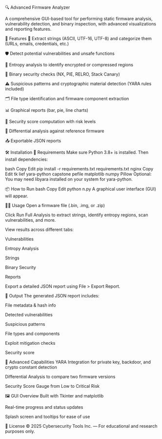 🔍 Advanced Firmware Analyzer

A comprehensive GUI-based tool for performing static firmware analysis, vulnerability detection, and binary inspection, with advanced visualizations and reporting features.

🚀 Features
🔎 Extract strings (ASCII, UTF-16, UTF-8) and categorize them (URLs, emails, credentials, etc.)

🛡️ Detect potential vulnerabilities and unsafe functions

🧪 Entropy analysis to identify encrypted or compressed regions

🔬 Binary security checks (NX, PIE, RELRO, Stack Canary)

⚠️ Suspicious patterns and cryptographic material detection (YARA rules included)

🗂️ File type identification and firmware component extraction

📊 Graphical reports (bar, pie, line charts)

🧮 Security score computation with risk levels

📁 Differential analysis against reference firmware

📤 Exportable JSON reports

🛠️ Installation
🐍 Requirements
Make sure Python 3.8+ is installed. Then install dependencies:

bash
Copy
Edit
pip install -r requirements.txt
requirements.txt
nginx
Copy
Edit
tk
lief
yara-python
capstone
pefile
matplotlib
numpy
Pillow
Optional: You may need libyara installed on your system for yara-python.

📦 How to Run
bash
Copy
Edit
python n.py
A graphical user interface (GUI) will appear.

🧑‍💻 Usage
Open a firmware file (.bin, .img, or .zip)

Click Run Full Analysis to extract strings, identify entropy regions, scan vulnerabilities, and more.

View results across different tabs:

Vulnerabilities

Entropy Analysis

Strings

Binary Security

Reports

Export a detailed JSON report using File > Export Report.

📁 Output
The generated JSON report includes:

File metadata & hash info

Detected vulnerabilities

Suspicious patterns

File types and components

Exploit mitigation checks

Security score

🧪 Advanced Capabilities
YARA Integration for private key, backdoor, and crypto constant detection

Differential Analysis to compare two firmware versions

Security Score Gauge from Low to Critical Risk

🖼️ GUI Overview
Built with Tkinter and matplotlib

Real-time progress and status updates

Splash screen and tooltips for ease of use

📄 License
© 2025 Cybersecurity Tools Inc. — For educational and research purposes only.
